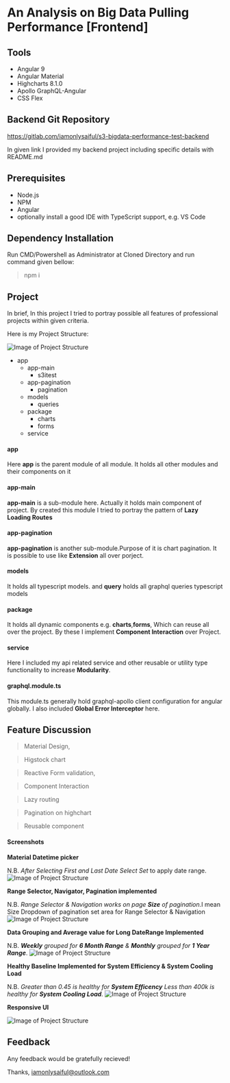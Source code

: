 # An Analysis on Big Data Pulling Performance [Frontend]

## Tools

* Angular 9
* Angular Material
* Highcharts 8.1.0
* Apollo GraphQL-Angular
* CSS Flex 

## Backend Git Repository

https://gitlab.com/iamonlysaiful/s3-bigdata-performance-test-backend

In given link I provided my backend project including specific details with README.md

## Prerequisites

* Node.js
* NPM
* Angular 
* optionally install a good IDE with TypeScript support, e.g. VS Code

##  Dependency Installation

Run CMD/Powershell as Administrator at Cloned Directory and run command given bellow:

> npm i

## Project 

In brief, In this project I tried to portray possible all features of professional projects within given criteria.

Here is my Project Structure:

![Image of Project Structure](src/assets/images/img-1.PNG)

* app
  * app-main
    * s3itest
  * app-pagination
    * pagination
  * models
    * queries
  * package
    * charts
    * forms
  * service

#### app
Here **app** is the parent module of all module. It holds all other modules and their components on it

#### app-main
**app-main** is a sub-module here. Actually it holds main component of project. By created this module 
I tried to portray the pattern of **Lazy Loading Routes** 

#### app-pagination
**app-pagination** is another sub-module.Purpose of it is chart pagination. It is possible to use like **Extension** all over porject. 

#### models
It holds all typescript models. and **query** holds all graphql queries typescript models 

#### package
It holds all dynamic components e.g. **charts**,**forms**, Which can reuse all over the project. By these I implement **Component Interaction** 
over Project.
 
#### service
Here I included my api related service and other reusable or utility type functionality to increase **Modularity**.

#### graphql.module.ts
This module.ts generally hold graphql-apollo client configuration for angular globally.
I also included **Global Error Interceptor** here.

## Feature Discussion

> Material Design,

> Higstock chart

> Reactive Form validation, 

> Component Interaction

> Lazy routing

> Pagination on highchart

> Reusable component



#### Screenshots

**Material Datetime picker**

N.B. *After Selecting First and Last Date Select Set* to apply date range.
![Image of Project Structure](src/assets/images/img-2.png)

**Range Selector, Navigator, Pagination implemented**

N.B. *Range Selector & Navigation works on page **Size** of pagination*.I mean Size Dropdown of pagination set area for Range Selector & Navigation
![Image of Project Structure](src/assets/images/img-3.png)

**Data Grouping and Average value for Long DateRange Implemented**

N.B. ***Weekly** grouped for **6 Month Range** & **Monthly** grouped for **1 Year Range***.
![Image of Project Structure](src/assets/images/img-4.png)

**Healthy Baseline Implemented for System Efficiency & System Cooling Load**

N.B. *Greater than 0.45 is healthy for **System Efficency** Less than 400k is healthy for **System Cooling Load**.*
![Image of Project Structure](src/assets/images/img-5.png)

**Responsive UI**

![Image of Project Structure](src/assets/images/img-6.png)

## Feedback

Any feedback would be gratefully recieved!

Thanks, iamonlysaiful@outlook.com